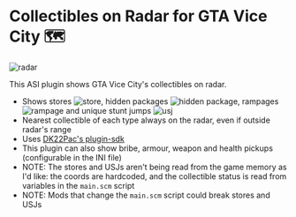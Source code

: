 # Collectibles on Radar for GTA Vice City 🗺️

![radar](https://github.com/user-attachments/assets/6565978c-db16-4793-96e8-f7cea05a1f0a)


This ASI plugin shows GTA Vice City's collectibles on radar.

- Shows stores ![store](https://github.com/user-attachments/assets/fd0d0d31-1db8-47b5-b8f9-dca006549970), hidden packages ![hidden package](https://github.com/user-attachments/assets/9b2e21d2-a2e4-4c91-a544-c4cc928cad16), rampages ![rampage](https://github.com/user-attachments/assets/ad2adde2-3a70-40af-8180-4b84fcabfbbd) and unique stunt jumps ![usj](https://github.com/user-attachments/assets/d1bf7fec-6f57-4b29-be60-a075dd784a4d)
- Nearest collectible of each type always on the radar, even if outside radar's range
- Uses [DK22Pac's plugin-sdk](https://github.com/DK22Pac/plugin-sdk)
- This plugin can also show bribe, armour, weapon and health pickups (configurable in the INI file)
- NOTE: The stores and USJs aren't being read from the game memory as I'd like: the coords are hardcoded, and the collectible status is read from variables in the `main.scm` script
- NOTE: Mods that change the `main.scm` script could break stores and USJs
